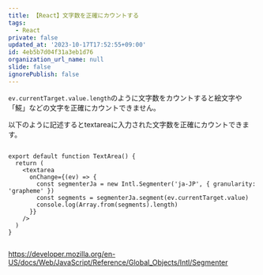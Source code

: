 ```yaml
---
title: 【React】文字数を正確にカウントする
tags:
  - React
private: false
updated_at: '2023-10-17T17:52:55+09:00'
id: 4eb5b7d04f31a3eb1d76
organization_url_name: null
slide: false
ignorePublish: false
---
```

`ev.currentTarget.value.length`のように文字数をカウントすると絵文字や「𩸽」などの文字を正確にカウントできません。

以下のように記述するとtextareaに入力された文字数を正確にカウントできます。

```tsx

export default function TextArea() {
  return (
    <textarea
      onChange={(ev) => {
        const segmenterJa = new Intl.Segmenter('ja-JP', { granularity: 'grapheme' })
        const segments = segmenterJa.segment(ev.currentTarget.value)
        console.log(Array.from(segments).length)
      }}
    />
  )
}


```

https://developer.mozilla.org/en-US/docs/Web/JavaScript/Reference/Global_Objects/Intl/Segmenter
